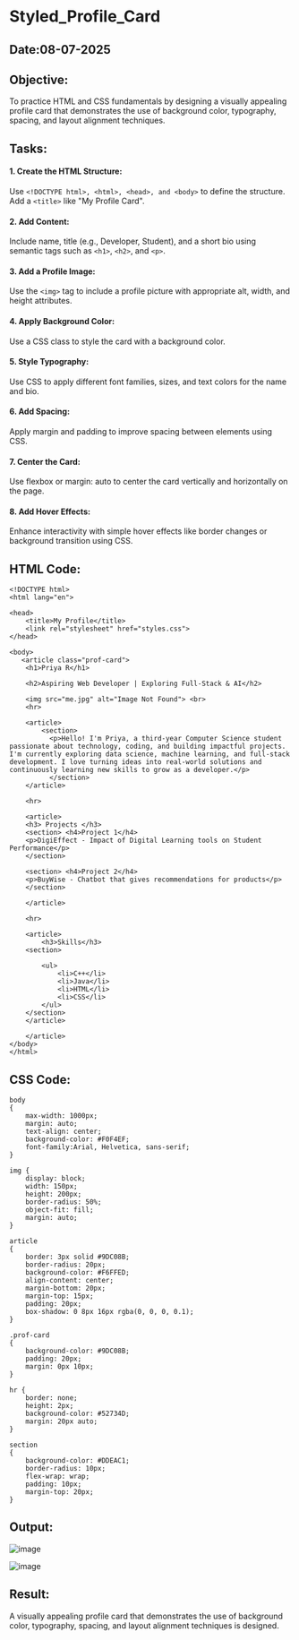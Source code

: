# Styled_Profile_Card
## Date:08-07-2025

## Objective:
To practice HTML and CSS fundamentals by designing a visually appealing profile card that demonstrates the use of background color, typography, spacing, and layout alignment techniques.

## Tasks:
#### 1. Create the HTML Structure:
Use ```<!DOCTYPE html>, <html>, <head>, and <body>``` to define the structure.
Add a ```<title>``` like "My Profile Card".

#### 2. Add Content:
Include name, title (e.g., Developer, Student), and a short bio using semantic tags such as ```<h1>```, ```<h2>```, and ```<p>```.

#### 3. Add a Profile Image:
Use the ```<img>``` tag to include a profile picture with appropriate alt, width, and height attributes.

#### 4. Apply Background Color:
Use a CSS class to style the card with a background color.

#### 5. Style Typography:
Use CSS to apply different font families, sizes, and text colors for the name and bio.

#### 6. Add Spacing:
Apply margin and padding to improve spacing between elements using CSS.

#### 7. Center the Card:
Use flexbox or margin: auto to center the card vertically and horizontally on the page.

#### 8. Add Hover Effects:
Enhance interactivity with simple hover effects like border changes or background transition using CSS.

## HTML Code:
```
<!DOCTYPE html>
<html lang="en">

<head>
    <title>My Profile</title>
    <link rel="stylesheet" href="styles.css">
</head>

<body>
   <article class="prof-card">
    <h1>Priya R</h1>
   
    <h2>Aspiring Web Developer | Exploring Full-Stack & AI</h2>

    <img src="me.jpg" alt="Image Not Found"> <br>
    <hr>

    <article>
        <section>
          <p>Hello! I'm Priya, a third-year Computer Science student passionate about technology, coding, and building impactful projects. I'm currently exploring data science, machine learning, and full-stack development. I love turning ideas into real-world solutions and continuously learning new skills to grow as a developer.</p>
          </section>
    </article>

    <hr>

    <article>
    <h3> Projects </h3>
    <section> <h4>Project 1</h4>
    <p>DigiEffect - Impact of Digital Learning tools on Student Performance</p>
    </section>

    <section> <h4>Project 2</h4>
    <p>BuyWise - Chatbot that gives recommendations for products</p>
    </section>

    </article>
    
    <hr>

    <article>
        <h3>Skills</h3>
    <section>
        
        <ul>
            <li>C++</li>
            <li>Java</li>
            <li>HTML</li>
            <li>CSS</li>
        </ul>
    </section>
    </article>
     
    </article> 
</body>
</html>
```

## CSS Code:
```
body
{
    max-width: 1000px;     
    margin: auto;       
    text-align: center; 
    background-color: #F0F4EF;
    font-family:Arial, Helvetica, sans-serif;
}

img {
    display: block;
    width: 150px;
    height: 200px;
    border-radius: 50%;
    object-fit: fill;
    margin: auto;
}

article
{
    border: 3px solid #9DC08B;
    border-radius: 20px;
    background-color: #F6FFED;
    align-content: center;
    margin-bottom: 20px;
    margin-top: 15px;
    padding: 20px;
    box-shadow: 0 8px 16px rgba(0, 0, 0, 0.1);
}

.prof-card
{
    background-color: #9DC08B;
    padding: 20px;
    margin: 0px 10px;
}

hr {
    border: none;
    height: 2px;
    background-color: #52734D;
    margin: 20px auto;
}

section
{
    background-color: #DDEAC1;
    border-radius: 10px;
    flex-wrap: wrap;
    padding: 10px;
    margin-top: 20px;
}
```
## Output:
![image](https://github.com/user-attachments/assets/8f65b51d-7671-4435-b336-c4783ea354fd)


![image](https://github.com/user-attachments/assets/1bde00d5-0925-4402-81a0-a248e951ea31)


## Result:
A visually appealing profile card that demonstrates the use of background color, typography, spacing, and layout alignment techniques is designed.
